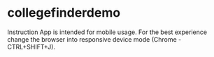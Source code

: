 # collegefinderdemo

Instruction
App is intended for mobile usage.
For the best experience change the browser into responsive device mode (Chrome - CTRL+SHIFT+J).
